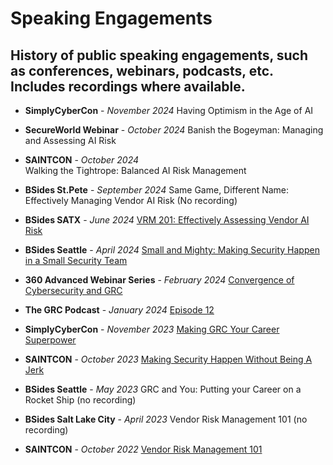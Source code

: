 # Speaking Engagements
## History of public speaking engagements, such as conferences, webinars, podcasts, etc. Includes recordings where available.

- **SimplyCyberCon** - *November 2024*
Having Optimism in the Age of AI

- **SecureWorld Webinar** - *October 2024*
Banish the Bogeyman: Managing and Assessing AI Risk

- **SAINTCON** - *October 2024*  
Walking the Tightrope: Balanced AI Risk Management

- **BSides St.Pete** - *September 2024*
Same Game, Different Name: Effectively Managing Vendor AI Risk (No recording)

- **BSides SATX** - *June 2024*
[VRM 201: Effectively Assessing Vendor AI Risk](https://www.youtube.com/watch?v=pz89GAKS17A)

- **BSides Seattle** - *April 2024*
[Small and Mighty: Making Security Happen in a Small Security Team](https://www.youtube.com/watch?v=2STAO45R5xk&t=1165s)

- **360 Advanced Webinar Series** - *February 2024*
[Convergence of Cybersecurity and GRC](https://compliance.360advanced.com/hubfs/Webinar%20Recordings/Convergence%20of%20Cybersecurity%20and%20GRC.mp4)

- **The GRC Podcast** - *January 2024*
[Episode 12](https://www.thegrcpodcast.com/episodes/interview-chris-honda)

- **SimplyCyberCon** - *November 2023*
[Making GRC Your Career Superpower](https://www.youtube.com/watch?v=gkW0hkk1hPA)

- **SAINTCON** - *October 2023*
[Making Security Happen Without Being A Jerk](https://www.youtube.com/watch?v=4emGBx9DiMk)

- **BSides Seattle** - *May 2023*
GRC and You: Putting your Career on a Rocket Ship (no recording)

- **BSides Salt Lake City** - *April 2023*
Vendor Risk Management 101 (no recording)

- **SAINTCON** - *October 2022*
[Vendor Risk Management 101](https://www.youtube.com/watch?v=w2cFPzjIZWU)
